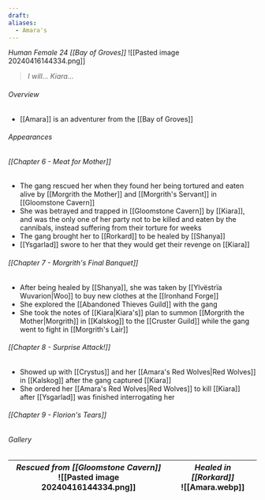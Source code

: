 ```yaml
---
draft: 
aliases:
  - Amara's
---
```

*Human Female 24 [[Bay of Groves]]*
![[Pasted image 20240416144334.png]]
> *I will... Kiara...*
###### Overview
- [[Amara]] is an adventurer from the [[Bay of Groves]]
###### Appearances
###### [[Chapter 6 - Meat for Mother]]
- The gang rescued her when they found her being tortured and eaten alive by [[Morgrith the Mother]] and [[Morgrith's Servant]] in [[Gloomstone Cavern]]
- She was betrayed and trapped in [[Gloomstone Cavern]] by [[Kiara]], and was the only one of her party not to be killed and eaten by the cannibals, instead suffering from their torture for weeks
- The gang brought her to [[Rorkard]] to be healed by [[Shanya]]
- [[Ysgarlad]] swore to her that they would get their revenge on [[Kiara]]
###### [[Chapter 7 - Morgrith's Final Banquet]]
- After being healed by [[Shanya]], she was taken by [[Ylvëstrïa Wuvarion|Woo]] to buy new clothes at the [[Ironhand Forge]]
- She explored the [[Abandoned Thieves Guild]] with the gang
- She took the notes of [[Kiara|Kiara's]] plan to summon [[Morgrith the Mother|Morgrith]] in [[Kalskog]] to the [[Cruster Guild]] while the gang went to fight in [[Morgrith's Lair]]
###### [[Chapter 8 - Surprise Attack!]]
- Showed up with [[Crystus]] and her [[Amara's Red Wolves|Red Wolves]] in [[Kalskog]] after the gang captured [[Kiara]]
- She ordered her [[Amara's Red Wolves|Red Wolves]] to kill [[Kiara]] after [[Ysgarlad]] was finished interrogating her
###### [[Chapter 9 - Florion's Tears]]
###### Gallery
| *Rescued from [[Gloomstone Cavern]]*<br>![[Pasted image 20240416144334.png]] | *Healed in [[Rorkard]]*<br>![[Amara.webp]] |
| ---------------------------------------------------------------------------- | ------------------------------------------ |

